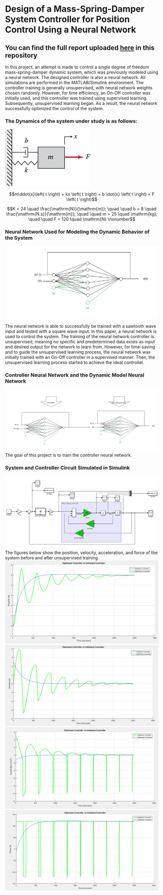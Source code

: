 # Design of a Mass-Spring-Damper System Controller for Position Control Using a Neural Network
## You can find the full report uploaded [here](https://github.com/hamidnakhaei/mass-spring-damper_position_controller_using_neural_network/blob/6d8843d162bebce3ba022722fee219e588ff55a4/Control_NN_Report.pdf) in this repository
In this project, an attempt is made to control a single degree of freedom mass-spring-damper dynamic system, which was previously modeled using a neural network. The designed controller is also a neural network. All simulations are performed in the MATLAB/Simulink environment. The controller training is generally unsupervised, with neural network weights chosen randomly. However, for time efficiency, an On-Off controller was initially used, and this controller was trained using supervised learning. Subsequently, unsupervised learning began. As a result, the neural network successfully optimized the control of the system.
 ### The Dynamics of the system under study is as follows:
 
![](https://github.com/hamidnakhaei/mass-spring-damper_position_controller_using_neural_network/blob/a8c9542fa4a62e3d81b1b7934f9f5b694d73ec43/Fig/1.png)

 $$m\ddot{x}\left( t \right) + kx \left( t \right) + b \dot{x} \left( t \right) = F \left( t \right)$$

$$K = 24 \quad \frac{\mathrm{N}}{\mathrm{m}}; \quad \quad b = 8 \quad \frac{\mathrm{N.s}}{\mathrm{m}}; \quad \quad m = 25 \quad \mathrm{kg}; \quad \quad F = 120 \quad \mathrm{N} \nonumber$$

###  Neural Network Used for Modeling the Dynamic Behavior of the System
![](https://github.com/hamidnakhaei/mass-spring-damper_position_controller_using_neural_network/blob/a8c9542fa4a62e3d81b1b7934f9f5b694d73ec43/Fig/3.png)

The neural network is able to successfully be trained with a sawtooth wave input and tested with a square wave input. In this paper, a neural network is used to control the system. The training of the neural network controller is unsupervised, meaning no specific and predetermined data exists as input and desired output for the network to learn from. However, for time-saving and to guide the unsupervised learning process, the neural network was initially trained with an On-Off controller in a supervised manner. Then, the unsupervised learning process started to achieve the ideal controller.

### Controller Neural Network and the Dynamic Model Neural Network
![](https://github.com/hamidnakhaei/mass-spring-damper_position_controller_using_neural_network/blob/a8c9542fa4a62e3d81b1b7934f9f5b694d73ec43/Fig/4.png)
The goal of this project is to train the controller neural network.
###  System and Controller Circuit Simulated in Simulink
![](https://github.com/hamidnakhaei/mass-spring-damper_position_controller_using_neural_network/blob/a8c9542fa4a62e3d81b1b7934f9f5b694d73ec43/Fig/6.png)
The figures below show the position, velocity, acceleration, and force of the system before and after unsupervised training.
![](https://github.com/hamidnakhaei/mass-spring-damper_position_controller_using_neural_network/blob/a8c9542fa4a62e3d81b1b7934f9f5b694d73ec43/Fig/29.png)
![](https://github.com/hamidnakhaei/mass-spring-damper_position_controller_using_neural_network/blob/a8c9542fa4a62e3d81b1b7934f9f5b694d73ec43/Fig/30.png)
![](https://github.com/hamidnakhaei/mass-spring-damper_position_controller_using_neural_network/blob/a8c9542fa4a62e3d81b1b7934f9f5b694d73ec43/Fig/31.png)
![](https://github.com/hamidnakhaei/mass-spring-damper_position_controller_using_neural_network/blob/a8c9542fa4a62e3d81b1b7934f9f5b694d73ec43/Fig/32.png)
